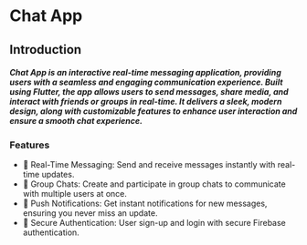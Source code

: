 # Chat App

## Introduction

##### Chat App is an interactive real-time messaging application, providing users with a seamless and engaging communication experience. Built using Flutter, the app allows users to send messages, share media, and interact with friends or groups in real-time. It delivers a sleek, modern design, along with customizable features to enhance user interaction and ensure a smooth chat experience.


### Features

- 💬 Real-Time Messaging: Send and receive messages instantly with real-time updates.
- 👥 Group Chats: Create and participate in group chats to communicate with multiple users at once.
- 🔔 Push Notifications: Get instant notifications for new messages, ensuring you never miss an update.
- 🔐 Secure Authentication: User sign-up and login with secure Firebase authentication.

